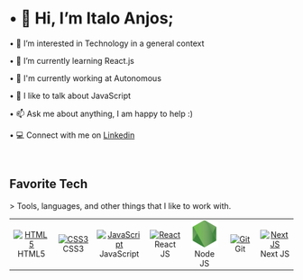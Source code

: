 <h1> • 👋 Hi, I’m Italo Anjos; </h1>

• 👀 I’m interested in Technology in a general context

• 🌱 I’m currently learning React.js

• 🏢  I'm currently working at Autonomous

• 💬  I like to talk about JavaScript

• 📫  Ask me about anything, I am happy to help :)

• 💻  Connect with me on [Linkedin](https://www.linkedin.com/in/italo-anjos-9b05795b/)


<br>
<h2 align="left" id="italo-tech">Favorite Tech</h2>
> Tools, languages, and other things that I like to work with.
<table align="center">
  <tr>
    <td align="center" width="96">
      <a href="#italo-tech">
        <img src="https://upload.wikimedia.org/wikipedia/commons/thumb/6/61/HTML5_logo_and_wordmark.svg/200px-HTML5_logo_and_wordmark.svg.png" width="48" height="48" alt="HTML5" />
      </a>
      <br>HTML5
    </td>
    <td align="center" width="96">
      <a href="#italo-tech">
        <img src="https://upload.wikimedia.org/wikipedia/commons/thumb/d/d5/CSS3_logo_and_wordmark.svg/170px-CSS3_logo_and_wordmark.svg.png" width="48" height="48" alt="CSS3" />
      </a>
      <br>CSS3
    </td>
    <td align="center" width="96">
      <a href="#italo-tech">
        <img src="https://upload.wikimedia.org/wikipedia/commons/thumb/9/99/Unofficial_JavaScript_logo_2.svg/1024px-Unofficial_JavaScript_logo_2.svg.png" width="48" height="48" alt="JavaScript" />
      </a>
      <br>JavaScript
    </td>
        <td align="center" width="96">
      <a href="#italo-tech">
        <img src="https://brandlogos.net/wp-content/uploads/2020/09/react-logo.png" width="48" height="48" alt="React" />
      </a>
      <br>React JS
    </td>
    <td align="center" width="96">
      <a href="#italo-tech">
        <img src="https://raw.githubusercontent.com/github/explore/80688e429a7d4ef2fca1e82350fe8e3517d3494d/topics/nodejs/nodejs.png" width="48" height="48" alt="Node JS" />
      </a>
      <br>Node JS
    <td align="center" width="96">
      <a href="#italo-tech" >
        <img src="https://upload.wikimedia.org/wikipedia/commons/thumb/3/3f/Git_icon.svg/1200px-Git_icon.svg.png" width="48" height="48" alt="Git" />
      </a>
      <br>Git
    </td>
    <td align="center" width="96"> 
      <a href="#italo-tech" >
        <img src="https://raw.githubusercontent.com/samfromaway/samfromaway/master/.github/images/nextjs.png" width="48" height="48" alt="Next JS" />
      </a>
      <br>Next JS
  </tr>
